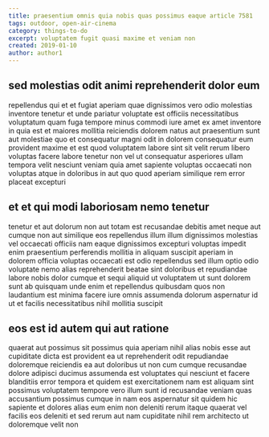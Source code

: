 ```yaml
---
title: praesentium omnis quia nobis quas possimus eaque article 7581
tags: outdoor, open-air-cinema
category: things-to-do
excerpt: voluptatem fugit quasi maxime et veniam non
created: 2019-01-10
author: author1
---
```


## sed molestias odit animi reprehenderit dolor eum

repellendus qui et et fugiat aperiam quae dignissimos vero odio molestias inventore tenetur et unde pariatur voluptate est officiis necessitatibus voluptatum quam fuga tempore minus commodi iure amet ex amet inventore in quia est et maiores mollitia reiciendis dolorem natus aut praesentium sunt aut molestiae quo et consequatur magni odit in dolorem consequatur eum provident maxime et est quod voluptatem labore sint sit velit rerum libero voluptas facere labore tenetur non vel ut consequatur asperiores ullam tempora velit nesciunt veniam quia amet sapiente voluptas occaecati non voluptas atque in doloribus in aut quo quod aperiam similique rem error placeat excepturi

## et et qui modi laboriosam nemo tenetur

tenetur et aut dolorum non aut totam est recusandae debitis amet neque aut cumque non aut similique eos repellendus illum illum dignissimos molestias vel occaecati officiis nam eaque dignissimos excepturi voluptas impedit enim praesentium perferendis mollitia in aliquam suscipit aperiam in dolorem officia voluptas occaecati est odio repellendus sed illum optio odio voluptate nemo alias reprehenderit beatae sint doloribus et repudiandae labore nobis dolor cumque et sequi aliquid ut voluptatem ut sunt dolorem sunt ab quisquam unde enim et repellendus quibusdam quos non laudantium est minima facere iure omnis assumenda dolorum aspernatur id ut et facilis necessitatibus nihil mollitia suscipit

## eos est id autem qui aut ratione

quaerat aut possimus sit possimus quia aperiam nihil alias nobis esse aut cupiditate dicta est provident ea ut reprehenderit odit repudiandae doloremque reiciendis ea aut doloribus ut non cum cumque recusandae dolore adipisci ducimus assumenda est voluptates qui nesciunt et facere blanditiis error tempora et quidem est exercitationem nam est aliquam sint possimus voluptatem tempore vero illum sunt id recusandae veniam quas accusantium possimus cumque in nam eos aspernatur sit quidem hic sapiente et dolores alias eum enim non deleniti rerum itaque quaerat vel facilis eos deleniti et sed rerum aut nam cupiditate nihil rem architecto ut doloremque velit non
